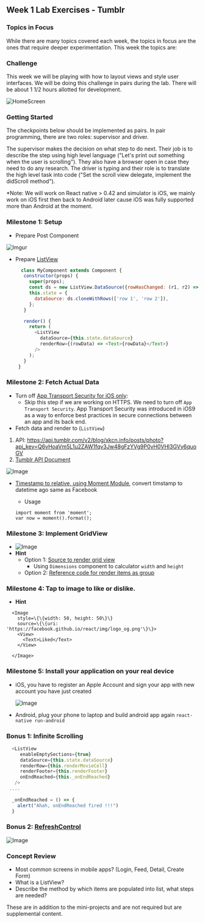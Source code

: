 ## Week 1 Lab Exercises - Tumblr

### Topics in Focus

While there are many topics covered each week, the topics in focus are the ones that require deeper experimentation. This week the topics are:

### Challenge

This week we will be playing with how to layout views and style user interfaces. We will be doing this challenge in pairs during the lab. There will be about 1 1/2 hours allotted for development.

![HomeScreen](http://i.imgur.com/kHx0sJj.png)

### Getting Started
The checkpoints below should be implemented as pairs. In pair programming, there are two roles: supervisor and driver.

The supervisor makes the decision on what step to do next. Their job is to describe the step using high level language ("Let's print out something when the user is scrolling"). They also have a browser open in case they need to do any research. The driver is typing and their role is to translate the high level task into code ("Set the scroll view delegate, implement the didScroll method").

*Note: We will work on React native > 0.42 and simulator is iOS, we mainly work on iOS first then back to Android later cause iOS was fully supported more than Android at the moment.

### Milestone 1: Setup
     
 * Prepare Post Component

![Imgur](http://i.imgur.com/c7a2ADf.png)

 * Prepare [ListView](http://facebook.github.io/react-native/releases/0.42/docs/listview.html#listview)

     ```javascript
       class MyComponent extends Component {
        constructor(props) {
          super(props);
          const ds = new ListView.DataSource({rowHasChanged: (r1, r2) => r1 !== r2});
          this.state = {
            dataSource: ds.cloneWithRows(['row 1', 'row 2']),
          };
        }

        render() {
          return (
            <ListView
              dataSource={this.state.dataSource}
              renderRow={(rowData) => <Text>{rowData}</Text>}
            />
          );
        }
      }
     ```

### Milestone 2: Fetch Actual Data

 * Turn off [App Transport Security for iOS only](https://guides.codepath.com/ios/App-Transport-Security):
     - Skip this step if we are working on HTTPS. We need to turn off `App Transport Security`. App Transport Security was introduced in iOS9 as a way to enforce best practices in secure connections between an app and its back end.
 * Fetch data and render to (`ListView`)
 1. API: https://api.tumblr.com/v2/blog/xkcn.info/posts/photo?api_key=Q6vHoaVm5L1u2ZAW1fqv3Jw48gFzYVg9P0vH0VHl3GVy6quoGV
 2. [Tumblr API Document](https://www.tumblr.com/docs/en/api/v2)

 ![Image](http://i.imgur.com/Hgw0d4Q.png)
  
 * [Timestamp to relative, using Moment Module](https://momentjs.com), convert timstamp to datetime ago same as Facebook
     * Usage
     
     ```
     import moment from 'moment';
     var now = moment().format();
     ```
     
### Milestone 3: Implement GridView

* ![Image](http://i.imgur.com/YwtKBEi.jpg)
* **Hint**
     * Option 1: [Source to render grid view](http://stackoverflow.com/questions/29394297/listview-grid-in-react-native)    
          * Using `Dimensions` component to calculator `width` and `height`
     * Option 2: [Reference code for render items as group](https://github.com/lucholaf/react-native-grid-view/blob/master/index.js)

### Milestone 4: Tap to image to like or dislike.

* **Hint**

```
  <Image
    style=\{\{width: 50, height: 50\}\}
    source=\{\{uri: 'https://facebook.github.io/react/img/logo_og.png'\}\}>
    <View>
      <Text>Liked</Text>
    </View>

  </Image>
```

### Milestone 5: Install your application on your real device
* iOS, you have to register an Apple Account and sign your app with new account you have just created

     ![Image](http://i.imgur.com/s2qXB7m.png)

* Android, plug your phone to laptop and build android app again `react-native run-android`

### Bonus 1: Infinite Scrolling

```javascript
  <ListView
     enableEmptySections={true}
     dataSource={this.state.dataSource}
     renderRow={this.renderMovieCell}
     renderFooter={this.renderFooter}     
     onEndReached={this._onEndReached}
   />
 ....
 
  _onEndReached = () => {
    alert("Ahah, onEndReached fired !!!")
  }

```

### Bonus 2: [RefreshControl](http://facebook.github.io/react-native/releases/0.41/docs/refreshcontrol.html#refreshcontrol)

![Image](https://media.giphy.com/media/3o7buaVzXqxpRxRh96/giphy.gif)

### Concept Review

* Most common screens in mobile apps? (Login, Feed, Detail, Create Form)
* What is a ListView?
* Describe the method by which items are populated into list, what steps are needed?

These are in addition to the mini-projects and are not required but are supplemental content.
